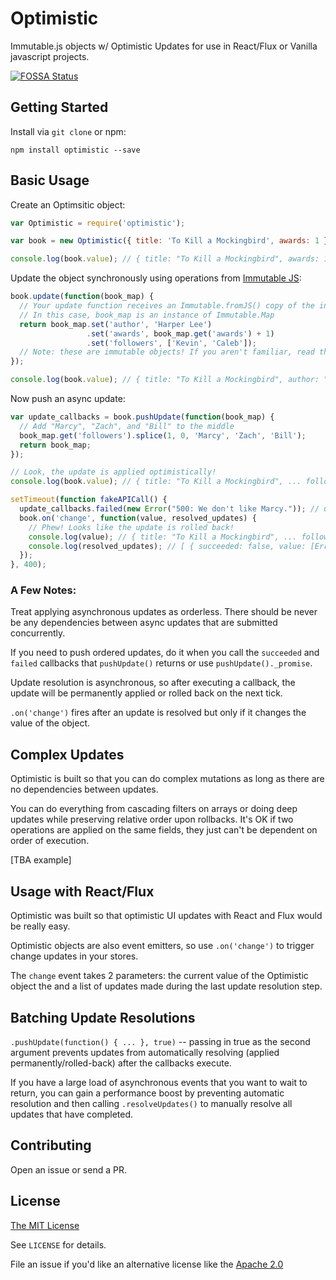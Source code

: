 # Optimistic
Immutable.js objects w/ Optimistic Updates for use in React/Flux or Vanilla javascript projects.

[![FOSSA Status](https://app.fossa.io/api/projects/git%2Bhttps%3A%2F%2Fgithub.com%2Fxizhao%2Foptimistic.svg?size=large)](https://app.fossa.io/projects/git%2Bhttps%3A%2F%2Fgithub.com%2Fxizhao%2Foptimistic?ref=badge_large)

## Getting Started
Install via `git clone` or npm:
```
npm install optimistic --save
```

## Basic Usage

Create an Optimsitic object:
```javascript
var Optimistic = require('optimistic');

var book = new Optimistic({ title: 'To Kill a Mockingbird', awards: 1 });

console.log(book.value); // { title: "To Kill a Mockingbird", awards: 1 }
```

Update the object synchronously using operations from [Immutable JS](https://facebook.github.io/immutable-js/):
```javascript
book.update(function(book_map) {
  // Your update function receives an Immutable.fromJS() copy of the initial data
  // In this case, book_map is an instance of Immutable.Map
  return book_map.set('author', 'Harper Lee')
                 .set('awards', book_map.get('awards') + 1)
                 .set('followers', ['Kevin', 'Caleb']);
  // Note: these are immutable objects! If you aren't familiar, read the Immutable-JS docs!
});

console.log(book.value); // { title: "To Kill a Mockingbird", author: "Harper Lee", awards: 2, followers: ["Kevin", "Caleb"] }
```

Now push an async update:
```javascript
var update_callbacks = book.pushUpdate(function(book_map) {
  // Add "Marcy", "Zach", and "Bill" to the middle
  book_map.get('followers').splice(1, 0, 'Marcy', 'Zach', 'Bill');
  return book_map;
});

// Look, the update is applied optimistically!
console.log(book.value); // { title: "To Kill a Mockingbird", ... followers: ["Kevin", "Marcy", "Zach", "Bill", "Caleb"] }

setTimeout(function fakeAPICall() {
  update_callbacks.failed(new Error("500: We don't like Marcy.")); // uh oh, there's an error from our 'server'.
  book.on('change', function(value, resolved_updates) {
    // Phew! Looks like the update is rolled back!
    console.log(value); // { title: "To Kill a Mockingbird", ... followers: ["Kevin", "Caleb"] }
    console.log(resolved_updates); // [ { succeeded: false, value: [Error: 500: We don't like Marcy.] } ]
  });
}, 400);
```

### A Few Notes:

Treat applying asynchronous updates as orderless.  There should be never be any dependencies between async updates that are submitted concurrently.

If you need to push ordered updates, do it when you call the `succeeded` and `failed` callbacks that `pushUpdate()` returns or use `pushUpdate()._promise`.

Update resolution is asynchronous, so after executing a callback, the update will be permanently applied or rolled back on the next tick.

`.on('change')` fires after an update is resolved but only if it changes the value of the object.

## Complex Updates
Optimistic is built so that you can do complex mutations as long as there are no dependencies between updates. 

You can do everything from cascading filters on arrays or doing deep updates while preserving relative order upon rollbacks.  It's OK if two operations are applied on the same fields, they just can't be dependent on order of execution.

[TBA example]

## Usage with React/Flux
Optimistic was built so that optimistic UI updates with React and Flux would be really easy.

Optimistic objects are also event emitters, so use `.on('change')` to trigger change updates in your stores.

The `change` event takes 2 parameters: the current value of the Optimistic object the and a list of updates made during the last update resolution step.

## Batching Update Resolutions
`.pushUpdate(function() { ... }, true)` -- passing in true as the second argument prevents updates from automatically resolving (applied permanently/rolled-back) after the callbacks execute.

If you have a large load of asynchronous events that you want to wait to return, you can gain a performance boost by preventing automatic resolution and then calling `.resolveUpdates()` to manually resolve all updates that have completed.

## Contributing
Open an issue or send a PR.

## License
[The MIT License](https://tldrlegal.com/license/mit-license#summary)

See `LICENSE` for details.

File an issue if you'd like an alternative license like the [Apache 2.0](https://tldrlegal.com/license/apache-license-2.0-(apache-2.0))
